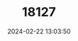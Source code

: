---
title: "18127"
category: "Presbytis frontata"
draft: false
date: 2024-02-22 13:03:50
languages:
  English: ["White-faced Langur", "White-fronted Leaf Monkey", "White-fronted Langur"]
  Spanish; Castilian: ["Langur De Frente Blanca"]
  French: ["Semnopithèque à front blanc"]
---